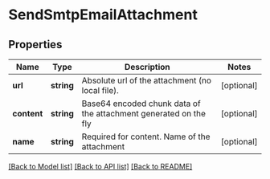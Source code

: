 # SendSmtpEmailAttachment

## Properties
Name | Type | Description | Notes
------------ | ------------- | ------------- | -------------
**url** | **string** | Absolute url of the attachment (no local file). | [optional] 
**content** | **string** | Base64 encoded chunk data of the attachment generated on the fly | [optional] 
**name** | **string** | Required for content. Name of the attachment | [optional] 

[[Back to Model list]](../README.md#documentation-for-models) [[Back to API list]](../README.md#documentation-for-api-endpoints) [[Back to README]](../README.md)


